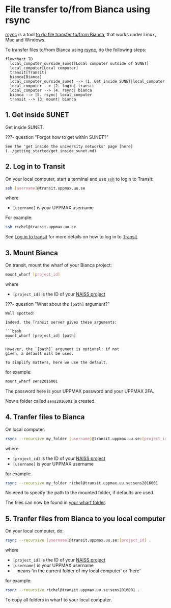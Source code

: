# File transfer to/from Bianca using rsync

[rsync](../software/rsync.md) is a tool [to do file transfer to/from Bianca](transfer_bianca.md),
that works under Linux, Mac and Windows.

To transfer files to/from Bianca using [rsync](../software/rsync.md), do the following steps:

```mermaid
flowchart TD
  local_computer_ourside_sunet[Local computer outside of SUNET]
  local_computer[Local computer]
  transit[Transit]
  bianca[Bianca]
  local_computer_ourside_sunet --> |1. Get inside SUNET|local_computer
  local_computer --> |2. login| transit
  local_computer --> |4. rsync| bianca
  bianca --> |5. rsync| local_computer
  transit --> |3. mount| bianca
```

## 1. Get inside SUNET

Get inside SUNET.

???- question "Forgot how to get within SUNET?"

    See the 'get inside the university networks' page [here](../getting_started/get_inside_sunet.md)

## 2. Log in to Transit

On your local computer, start a terminal and use [`ssh`](../software/ssh.md) to login to Transit:

```bash
ssh [username]@transit.uppmax.uu.se
```

where 

- `[username]` is your UPPMAX username

For example:

```bash
ssh richel@transit.uppmax.uu.se
```

See [Log in to transit](login_transit.md) for more details
on how to log in to [Transit](transit.md).

## 3. Mount Bianca

On transit, mount the wharf of your Bianca project:

```bash
mount_wharf [project_id]
```

where

- `[project_id]` is the ID of your [NAISS project](../getting_started/project.md)


???- question "What about the `[path]` argument?"

    Well spotted!

    Indeed, the Transit server gives these arguments:

    ```bash
    mount_wharf [project_id] [path]
    ```

    However, the `[path]` argument is optional: if not
    given, a default will be used. 
    
    To simplify matters, here we use the default.

for example:

```bash
mount_wharf sens2016001
```

The password here is your UPPMAX password and your UPPMAX 2FA.

Now a folder called `sens2016001` is created.

## 4. Tranfer files to Bianca

On local computer:

```bash
rsync --recursive my_folder [username]@transit.uppmax.uu.se:[project_id]
```

where

- `[project_id]` is the ID of your [NAISS project](../getting_started/project.md)
- `[username]` is your UPPMAX username

for example:

```bash
rsync --recursive my_folder richel@transit.uppmax.uu.se:sens2016001
```

No need to specify the path to the mounted folder, if defaults are used.

The files can now be found in [your wharf folder](wharf.md).

## 5. Tranfer files from Bianca to you local computer

On your local computer, do:

```bash
rsync --recursive [username]@transit.uppmax.uu.se:[project_id] .
```

where

- `[project_id]` is the ID of your [NAISS project](../getting_started/project.md)
- `[username]` is your UPPMAX username
- `.` means 'in the current folder of my local computer' or 'here'

for example:

```bash
rsync --recursive richel@transit.uppmax.uu.se:sens2016001 .
```

To copy all folders in wharf to your local computer.
